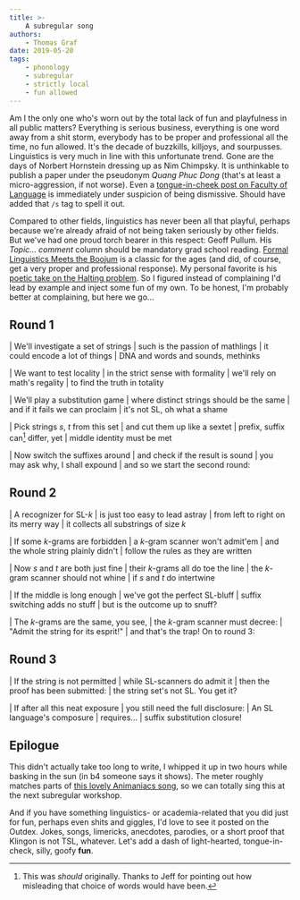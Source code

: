 ```yaml
---
title: >-
    A subregular song
authors:
    - Thomas Graf
date: 2019-05-20
tags:
    - phonology
    - subregular
    - strictly local
    - fun allowed
---
```


<!-- START_SUMMARY_BLOCK -->
Am I the only one who's worn out by the total lack of fun and playfulness in all public matters?
Everything is serious business, everything is one word away from a shit storm, everybody has to be proper and professional all the time, no fun allowed.
It's the decade of buzzkills, killjoys, and sourpusses.
Linguistics is very much in line with this unfortunate trend.
Gone are the days of Norbert Hornstein dressing up as Nim Chimpsky.
It is unthinkable to publish a paper under the pseudonym *Quang Phuc Dong* (that's at least a micro-aggression, if not worse).
Even a [tongue-in-cheek post on Faculty of Language](https://facultyoflanguage.blogspot.com/2019/05/gg-nn-thing-1-thing-2.html) is immediately under suspicion of being dismissive.
Should have added that `/s` tag to spell it out.

Compared to other fields, linguistics has never been all that playful, perhaps because we're already afraid of not being taken seriously by other fields.
But we've had one proud torch bearer in this respect: Geoff Pullum.
His *Topic... comment* column should be mandatory grad school reading.
[Formal Linguistics Meets the Boojum](https://www.jstor.org/stable/pdf/4047783.pdf) is a classic for the ages (and did, of course, get a very proper and professional response).
My personal favorite is his [poetic take on the Halting problem](http://www.lel.ed.ac.uk/~gpullum/loopsnoop.html).
So I figured instead of complaining I'd lead by example and inject some fun of my own.
To be honest, I'm probably better at complaining, but here we go...
<!-- END_SUMMARY_BLOCK -->

## Round 1

| We'll investigate a set of strings
| such is the passion of mathlings
| it could encode a lot of things
| DNA and words and sounds, methinks

| We want to test locality
| in the strict sense with formality
| we'll rely on math's regality
| to find the truth in totality

| We'll play a substitution game
| where distinct strings should be the same
| and if it fails we can proclaim
| it's not SL, oh what a shame

| Pick strings $s$, $t$ from this set
| and cut them up like a sextet
| prefix, suffix can[^1] differ, yet
| middle identity must be met

| Now switch the suffixes around
| and check if the result is sound
| you may ask why, I shall expound
| and so we start the second round:

## Round 2

| A recognizer for SL-$k$
| is just too easy to lead astray
| from left to right on its merry way
| it collects all substrings of size $k$

| If some $k$-grams are forbidden
| a $k$-gram scanner won't admit'em
| and the whole string plainly didn't
| follow the rules as they are written

| Now $s$ and $t$ are both just fine
| their $k$-grams all do toe the line
| the $k$-gram scanner should not whine
| if $s$ and $t$ do intertwine

| If the middle is long enough
| we've got the perfect SL-bluff
| suffix switching adds no stuff
| but is the outcome up to snuff?

| The $k$-grams are the same, you see,
| the $k$-gram scanner must decree:
| "Admit the string for its esprit!"
| and that's the trap! On to round 3:

## Round 3

| If the string is not permitted
| while SL-scanners do admit it
| then the proof has been submitted:
| the string set's not SL. You get it?

| If after all this neat exposure
| you still need the full disclosure:
| An SL language's composure
| requires...
| suffix substitution closure!


## Epilogue

This didn't actually take too long to write, I whipped it up in two hours while basking in the sun (in b4 someone says it shows).
The meter roughly matches parts of [this lovely Animaniacs song](https://www.youtube.com/watch?v=oc3xTj3g9QQ), so we can totally sing this at the next subregular workshop.

And if you have something linguistics- or academia-related that you did just for fun, perhaps even shits and giggles, I'd love to see it posted on the Outdex.
Jokes, songs, limericks, anecdotes, parodies, or a short proof that Klingon is not TSL, whatever.
Let's add a dash of light-hearted, tongue-in-check, silly, goofy **fun**.

[^1]: This was *should* originally. Thanks to Jeff for pointing out how misleading that choice of words would have been.
